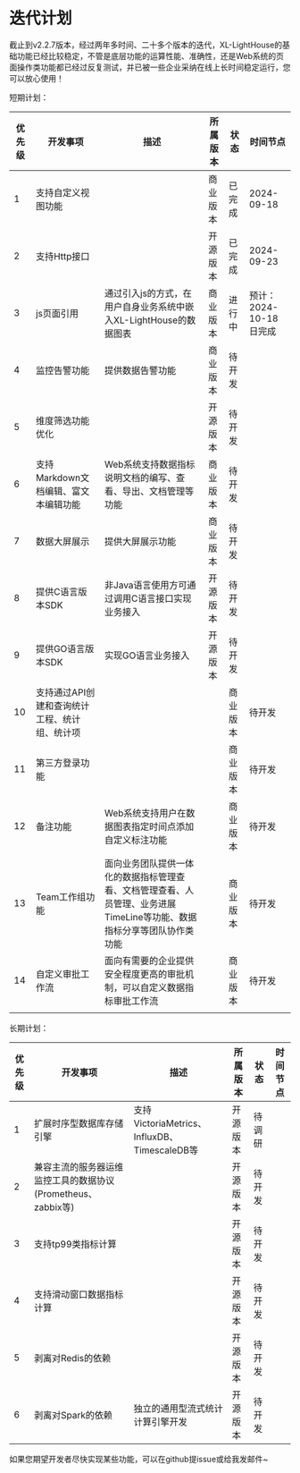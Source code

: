 # 迭代计划

截止到v2.2.7版本，经过两年多时间、二十多个版本的迭代，XL-LightHouse的基础功能已经比较稳定，不管是底层功能的运算性能、准确性，还是Web系统的页面操作类功能都已经过反复测试，并已被一些企业采纳在线上长时间稳定运行，您可以放心使用！

短期计划：

| 优先级 | 开发事项 | 描述 | 所属版本 | 状态 | 时间节点 |
| --- | --- | --- | --- |--- |--- |
| 1 | 支持自定义视图功能 | | 商业版本 |已完成 | 2024-09-18 |
| 2 | 支持Http接口 | | 开源版本| 已完成 | 2024-09-23 |
| 3 | js页面引用 | 通过引入js的方式，在用户自身业务系统中嵌入XL-LightHouse的数据图表 | 商业版本 | 进行中|预计：2024-10-18日完成|
| 4 | 监控告警功能 | 提供数据告警功能 | 商业版本| 待开发||
| 5 | 维度筛选功能优化 |  |开源版本| 待开发||
| 6 | 支持Markdown文档编辑、富文本编辑功能 | Web系统支持数据指标说明文档的编写、查看、导出、文档管理等功能|商业版本| 待开发||
| 7 | 数据大屏展示 | 提供大屏展示功能 |商业版本| 待开发||
| 8 | 提供C语言版本SDK | 非Java语言使用方可通过调用C语言接口实现业务接入 |开源版本| 待开发||
| 9 | 提供GO语言版本SDK | 实现GO语言业务接入 |开源版本| 待开发||
| 10 | 支持通过API创建和查询统计工程、统计组、统计项| ||商业版本| 待开发|
| 11 | 第三方登录功能| ||商业版本| 待开发|
| 12 | 备注功能| Web系统支持用户在数据图表指定时间点添加自定义标注功能 ||商业版本| 待开发|
| 13 | Team工作组功能| 面向业务团队提供一体化的数据指标管理查看、文档管理查看、人员管理、业务进展TimeLine等功能、数据指标分享等团队协作类功能 ||商业版本| 待开发|
| 14 | 自定义审批工作流| 面向有需要的企业提供安全程度更高的审批机制，可以自定义数据指标审批工作流 ||商业版本| 待开发|
| | | || ||

长期计划：

| 优先级 | 开发事项 | 描述 | 所属版本 | 状态 | 时间节点 |
| --- | --- | --- | --- |--- |--- |
| 1 | 扩展时序型数据库存储引擎 | 支持VictoriaMetrics、InfluxDB、TimescaleDB等 |开源版本| 待调研||
| 2 | 兼容主流的服务器运维监控工具的数据协议(Prometheus、zabbix等) | |开源版本| 待开发||
| 3 | 支持tp99类指标计算 | |开源版本| 待开发||
| 4 | 支持滑动窗口数据指标计算 | |开源版本| 待开发||
| 5 | 剥离对Redis的依赖 | |开源版本| 待开发||
| 6 | 剥离对Spark的依赖 | 独立的通用型流式统计计算引擎开发 |开源版本| 待开发||

如果您期望开发者尽快实现某些功能，可以在github提issue或给我发邮件~